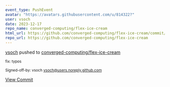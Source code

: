 ```yaml
---
event_type: PushEvent
avatar: "https://avatars.githubusercontent.com/u/814322?"
user: vsoch
date: 2023-12-17
repo_name: converged-computing/flex-ice-cream
html_url: https://github.com/converged-computing/flex-ice-cream/commit/0801eb62297ec9a1d037ea98d9298c30b14e3791
repo_url: https://github.com/converged-computing/flex-ice-cream
---
```


<a href='https://github.com/vsoch' target='_blank'>vsoch</a> pushed to <a href='https://github.com/converged-computing/flex-ice-cream' target='_blank'>converged-computing/flex-ice-cream</a>

<small>fix: typos

Signed-off-by: vsoch <vsoch@users.noreply.github.com></small>

<a href='https://github.com/converged-computing/flex-ice-cream/commit/0801eb62297ec9a1d037ea98d9298c30b14e3791' target='_blank'>View Commit</a>